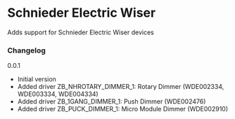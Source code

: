 # Schnieder Electric Wiser

Adds support for Schnieder Electric Wiser devices

### Changelog
0.0.1
- Initial version
- Added driver ZB_NHROTARY_DIMMER_1: Rotary Dimmer (WDE002334, WDE003334, WDE004334)
- Added driver ZB_1GANG_DIMMER_1: Push Dimmer (WDE002476)
- Added driver ZB_PUCK_DIMMER_1: Micro Module Dimmer (WDE002910)